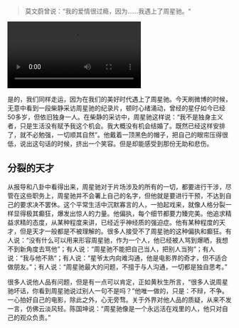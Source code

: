 > 莫文蔚曾说：“我的爱情很过瘾，因为……我遇上了周星驰。“

![](https://edonymu.files.wordpress.com/2017/11/zhouxingchi_caifang.mp4)

是的，我们同样走运，因为在我们的美好时代遇上了周星驰。今天刷微博的时候，无意中看到一段柴静采访周星驰的纪录片，顿时心绪涌动，曾经的星仔如今已经50多岁，但依旧独身一人。在柴静的采访中，周星驰这样说：“我不是独身主义者，只是生活没有赋予我这个机会。我大概没有机会结婚了。既然已经这样安排了，就不必勉强，一切顺其自然”。他戴着一顶黑色的帽子，把自己的眼帘压得很低，说出这句话的时候，挤出一个笑容。但是却能感受到那份无助和悲伤。

## 分裂的天才

从报导和八卦中看得出来，周星驰对于片场涉及的所有的一切，都要进行干涉，尽管在这些职务上，周星驰并不会署上自己的名字，但他就是要进行干预，不达到自己的要求决不罢休。这个平常生活中沉默寡言的人，一拍起戏来，就像人格分裂一样显得极其癫狂，爆发出惊人的力量。他偏执，每个细节都要力臻完美。他追求精益求精的态度，从某种程度来讲，已经近乎神经质的强迫症。他有某种程度的天才，但是天才一般都是不被理解的。很多人接受不了周星驰的这种偏执和癫狂。有人说：“没有什么可以用来形容周星驰，作为一个人，他已经被人骂到爆晒，我想不到新角度去骂他”；有人说：“周星驰不能把自己当人，把别人当狗”；有人说：“我与他不熟“；有人说：“星爷太内向难沟通，他是电影界的奇才，但不适合做朋友。”；有人说：“周星驰最大的问题，不擅于与人沟通，一切都是独自思考。”

很多人说他人品有问题，但是有一点可以肯定，正如黄秋生所言，“很多人说周星驰坏话，你看到周星驰说过别人一句不是吗？”他唯一做的，只是：不辩，不争。一心拍好自己的电影，除此之外，心无旁骛。关于外界对他人品的质疑，从来不发一言，仿佛云淡风轻。陈国坤说：“周星驰像是一个永远活在戏里的人，他只对自己的观众负责。”



